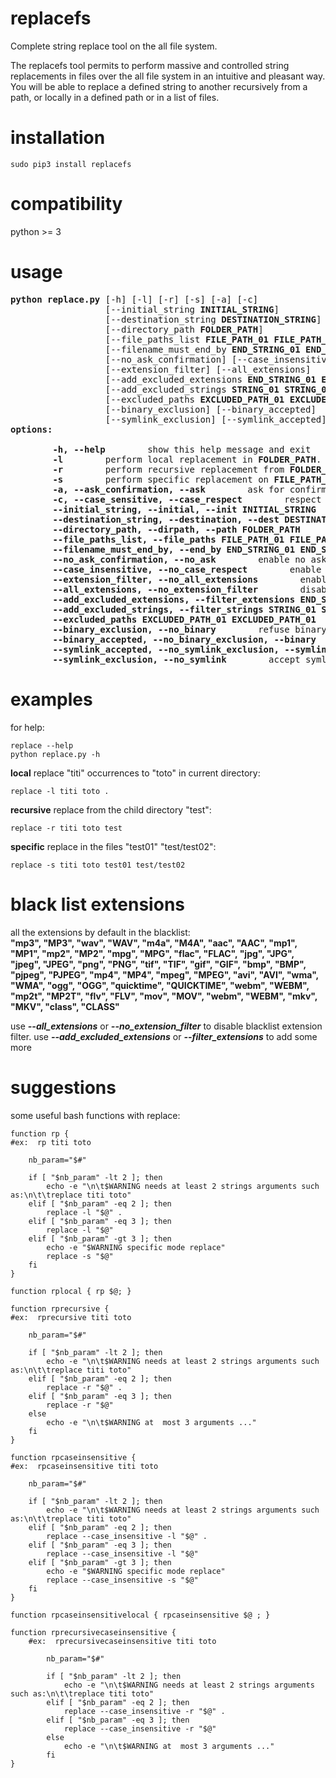 # replacefs
Complete string replace tool on the all file system.

The replacefs tool permits to perform massive and controlled string replacements in files over the all file system in an intuitive and pleasant way. You will be able to replace a defined string to another recursively from a path, or locally in a defined path or in a list of files.

# installation
```
sudo pip3 install replacefs
```

# compatibility
python >= 3

# usage
<pre>
<b>python replace.py</b> [-h] [-l] [-r] [-s] [-a] [-c]
                  [--initial_string <b>INITIAL_STRING</b>]
                  [--destination_string <b>DESTINATION_STRING</b>]
                  [--directory_path <b>FOLDER_PATH</b>]
                  [--file_paths_list <b>FILE_PATH_01 FILE_PATH_02 ...</b>]
                  [--filename_must_end_by <b>END_STRING_01 END_STRING_02 ...</b>]
                  [--no_ask_confirmation] [--case_insensitive ]
                  [--extension_filter] [--all_extensions]
                  [--add_excluded_extensions <b>END_STRING_01 END_STRING_02 ...</b>]
                  [--add_excluded_strings <b>STRING_01 STRING_02 ...</b>]
                  [--excluded_paths <b>EXCLUDED_PATH_01 EXCLUDED_PATH_01 ...</b>]
                  [--binary_exclusion] [--binary_accepted]
                  [--symlink_exclusion] [--symlink_accepted]
<b>options:</b>

<!-- -->        <b>-h, --help</b>        show this help message and exit
<!-- -->        <b>-l</b>        perform local replacement in <b>FOLDER_PATH</b>. Enabled by default
<!-- -->        <b>-r</b>        perform recursive replacement from <b>FOLDER_PATH</b>
<!-- -->        <b>-s</b>        perform specific replacement on <b>FILE_PATH_01 FILE_PATH_02</b> given by --list_files_paths_to_apply
<!-- -->        <b>-a, --ask_confirmation, --ask</b>        ask for confirmation to perform replacement at any <b>INITIAL_STRING</b> occurrence. Enabled by default
<!-- -->        <b>-c, --case_sensitive, --case_respect</b>        respect case when searching for occurrences. Enabled by default
<!-- -->        <b>--initial_string, --initial, --init INITIAL_STRING</b>        precise the string to search and replace
<!-- -->        <b>--destination_string, --destination, --dest DESTINATION_STRING</b>        precise the string to replace the <b>INITIAL_STRING</b> strings found
<!-- -->        <b>--directory_path, --dirpath, --path FOLDER_PATH</b>        precise the path of the directory to perform the replacement from
<!-- -->        <b>--file_paths_list, --file_paths FILE_PATH_01 FILE_PATH_02 ...</b>        precise the list of file paths to perform the replacement on
<!-- -->        <b>--filename_must_end_by, --end_by END_STRING_01 END_STRING_02 ...</b>        precise the list of acceptable end string to filter the files regarding their end names
<!-- -->        <b>--no_ask_confirmation, --no_ask</b>        enable no asking mode. Perform replacement without asking confirmation
<!-- -->        <b>--case_insensitive, --no_case_respect</b>        enable case insensitive. Search for <b>INITIAL_STRING</b> string in insensitive case mode
<!-- -->        <b>--extension_filter, --no_all_extensions</b>        enable blacklist extension filter. The blacklist extension owns more than 60 audio, image and video extensions such as "mp3", "jpg" or "mp4". This mode is enabled by default
<!-- -->        <b>--all_extensions, --no_extension_filter</b>        disable blacklist extension filter.
<!-- -->        <b>--add_excluded_extensions, --filter_extensions END_STRING_01 END_STRING_02 ...</b>        precise the unacceptable end strings to filter the files regarding their end names
<!-- -->        <b>--add_excluded_strings, --filter_strings STRING_01 STRING_02 ...</b>        precise the unacceptable strings to filter the files regarding their names
<!-- -->        <b>--excluded_paths EXCLUDED_PATH_01 EXCLUDED_PATH_01</b>        precise the paths to exclude when searching for the <b>INITIAL_STRING</b> in the file system
<!-- -->        <b>--binary_exclusion, --no_binary</b>        refuse binary files. Enabled by default
<!-- -->        <b>--binary_accepted, --no_binary_exclusion, --binary</b>        accept binary files
<!-- -->        <b>--symlink_accepted, --no_symlink_exclusion, --symlink</b>        refuse symlinks. Enabled by default
<!-- -->        <b>--symlink_exclusion, --no_symlink</b>        accept symlinks
</pre>

# examples
for help:<br/>
```
replace --help
python replace.py -h
```

**local** replace "titi" occurrences to "toto" in current directory:<br/>
```
replace -l titi toto .
```

**recursive** replace from the child directory "test":<br/>
```
replace -r titi toto test
```
**specific** replace in the files "test01" "test/test02":<br/>
```
replace -s titi toto test01 test/test02
```

# black list extensions
all the extensions by default in the blacklist:<br/>
**"mp3", "MP3", "wav", "WAV", "m4a", "M4A", "aac", "AAC", "mp1", "MP1", "mp2", "MP2", "mpg", "MPG", "flac", "FLAC", "jpg", "JPG", "jpeg", "JPEG", "png", "PNG", "tif", "TIF", "gif", "GIF", "bmp", "BMP", "pjpeg", "PJPEG", "mp4", "MP4", "mpeg", "MPEG", "avi", "AVI", "wma", "WMA", "ogg", "OGG", "quicktime", "QUICKTIME", "webm", "WEBM", "mp2t", "MP2T", "flv", "FLV", "mov", "MOV", "webm", "WEBM", "mkv", "MKV", "class", "CLASS"**

use   ***--all_extensions*** or ***--no_extension_filter*** to disable blacklist extension filter.
use   ***--add_excluded_extensions*** or ***--filter_extensions*** to add some more

# suggestions
some useful bash functions with replace:<br/>
```
function rp {
#ex:  rp titi toto

	nb_param="$#"

	if [ "$nb_param" -lt 2 ]; then
		echo -e "\n\t$WARNING needs at least 2 strings arguments such as:\n\t\treplace titi toto"
	elif [ "$nb_param" -eq 2 ]; then
		replace -l "$@" .
	elif [ "$nb_param" -eq 3 ]; then
		replace -l "$@"
	elif [ "$nb_param" -gt 3 ]; then
		echo -e "$WARNING specific mode replace"
		replace -s "$@"
	fi
}

function rplocal { rp $@; }

function rprecursive {
#ex:  rprecursive titi toto

	nb_param="$#"

	if [ "$nb_param" -lt 2 ]; then
		echo -e "\n\t$WARNING needs at least 2 strings arguments such as:\n\t\treplace titi toto"
	elif [ "$nb_param" -eq 2 ]; then
		replace -r "$@" .
	elif [ "$nb_param" -eq 3 ]; then
		replace -r "$@"
	else
		echo -e "\n\t$WARNING at  most 3 arguments ..."
	fi
}

function rpcaseinsensitive {
#ex:  rpcaseinsensitive titi toto

	nb_param="$#"

	if [ "$nb_param" -lt 2 ]; then
		echo -e "\n\t$WARNING needs at least 2 strings arguments such as:\n\t\treplace titi toto"
	elif [ "$nb_param" -eq 2 ]; then
		replace --case_insensitive -l "$@" .
	elif [ "$nb_param" -eq 3 ]; then
		replace --case_insensitive -l "$@"
	elif [ "$nb_param" -gt 3 ]; then
		echo -e "$WARNING specific mode replace"
		replace --case_insensitive -s "$@"
	fi
}

function rpcaseinsensitivelocal { rpcaseinsensitive $@ ; }

function rprecursivecaseinsensitive {
	#ex:  rprecursivecaseinsensitive titi toto

		nb_param="$#"

		if [ "$nb_param" -lt 2 ]; then
			echo -e "\n\t$WARNING needs at least 2 strings arguments such as:\n\t\treplace titi toto"
		elif [ "$nb_param" -eq 2 ]; then
			replace --case_insensitive -r "$@" .
		elif [ "$nb_param" -eq 3 ]; then
			replace --case_insensitive -r "$@"
		else
			echo -e "\n\t$WARNING at  most 3 arguments ..."
		fi
}
```
